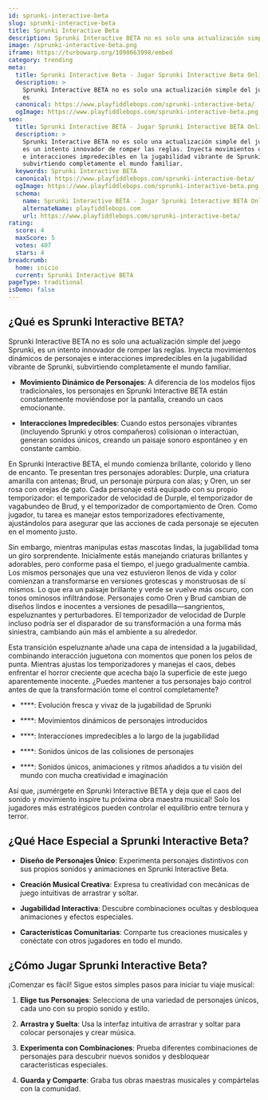 ```yaml
---
id: sprunki-interactive-beta
slug: sprunki-interactive-beta
title: Sprunki Interactive Beta
description: Sprunki Interactive BETA no es solo una actualización simple del juego Sprunki, es
image: /sprunki-interactive-beta.png
iframe: https://turbowarp.org/1090663998/embed
category: trending
meta:
  title: Sprunki Interactive Beta - Jugar Sprunki Interactive Beta Online
  description: >
    Sprunki Interactive BETA no es solo una actualización simple del juego Sprunki,
    es
  canonical: https://www.playfiddlebops.com/sprunki-interactive-beta/
  ogImage: https://www.playfiddlebops.com/sprunki-interactive-beta.png
seo:
  title: Sprunki Interactive BETA - Jugar Sprunki Interactive BETA Online
  description: >
    Sprunki Interactive BETA no es solo una actualización simple del juego Sprunki,
    es un intento innovador de romper las reglas. Inyecta movimientos dinámicos de personajes
    e interacciones impredecibles en la jugabilidad vibrante de Sprunki,
    subvirtiendo completamente el mundo familiar.
  keywords: Sprunki Interactive BETA
  canonical: https://www.playfiddlebops.com/sprunki-interactive-beta/
  ogImage: https://www.playfiddlebops.com/sprunki-interactive-beta.png
  schema:
    name: Sprunki Interactive BETA - Jugar Sprunki Interactive BETA Online
    alternateName: playfiddlebops.com
    url: https://www.playfiddlebops.com/sprunki-interactive-beta/
rating:
  score: 4
  maxScore: 5
  votes: 407
  stars: 4
breadcrumb:
  home: inicio
  current: Sprunki Interactive BETA
pageType: traditional
isDemo: false
---
```


## ¿Qué es Sprunki Interactive BETA?

Sprunki Interactive BETA no es solo una actualización simple del juego Sprunki, es un intento innovador de romper las reglas. Inyecta movimientos dinámicos de personajes e interacciones impredecibles en la jugabilidad vibrante de Sprunki, subvirtiendo completamente el mundo familiar.

- **Movimiento Dinámico de Personajes**: A diferencia de los modelos fijos tradicionales, los personajes en Sprunki Interactive BETA están constantemente moviéndose por la pantalla, creando un caos emocionante.

- **Interacciones Impredecibles**: Cuando estos personajes vibrantes (incluyendo Sprunki y otros compañeros) colisionan o interactúan, generan sonidos únicos, creando un paisaje sonoro espontáneo y en constante cambio.

En Sprunki Interactive BETA, el mundo comienza brillante, colorido y lleno de encanto. Te presentan tres personajes adorables: Durple, una criatura amarilla con antenas; Brud, un personaje púrpura con alas; y Oren, un ser rosa con orejas de gato. Cada personaje está equipado con su propio temporizador: el temporizador de velocidad de Durple, el temporizador de vagabundeo de Brud, y el temporizador de comportamiento de Oren. Como jugador, tu tarea es manejar estos temporizadores efectivamente, ajustándolos para asegurar que las acciones de cada personaje se ejecuten en el momento justo.

Sin embargo, mientras manipulas estas mascotas lindas, la jugabilidad toma un giro sorprendente. Inicialmente estás manejando criaturas brillantes y adorables, pero conforme pasa el tiempo, el juego gradualmente cambia. Los mismos personajes que una vez estuvieron llenos de vida y color comienzan a transformarse en versiones grotescas y monstruosas de sí mismos. Lo que era un paisaje brillante y verde se vuelve más oscuro, con tonos ominosos infiltrándose. Personajes como Oren y Brud cambian de diseños lindos e inocentes a versiones de pesadilla—sangrientos, espeluznantes y perturbadores. El temporizador de velocidad de Durple incluso podría ser el disparador de su transformación a una forma más siniestra, cambiando aún más el ambiente a su alrededor.

Esta transición espeluznante añade una capa de intensidad a la jugabilidad, combinando interacción juguetona con momentos que ponen los pelos de punta. Mientras ajustas los temporizadores y manejas el caos, debes enfrentar el horror creciente que acecha bajo la superficie de este juego aparentemente inocente. ¿Puedes mantener a tus personajes bajo control antes de que la transformación tome el control completamente?

- ****: Evolución fresca y vivaz de la jugabilidad de Sprunki

- ****: Movimientos dinámicos de personajes introducidos

- ****: Interacciones impredecibles a lo largo de la jugabilidad

- ****: Sonidos únicos de las colisiones de personajes

- ****: Sonidos únicos, animaciones y ritmos añadidos a tu visión del mundo con mucha creatividad e imaginación

Así que, ¡sumérgete en Sprunki Interactive BETA y deja que el caos del sonido y movimiento inspire tu próxima obra maestra musical! Solo los jugadores más estratégicos pueden controlar el equilibrio entre ternura y terror.

## ¿Qué Hace Especial a Sprunki Interactive Beta?

- **Diseño de Personajes Único**: Experimenta personajes distintivos con sus propios sonidos y animaciones en Sprunki Interactive Beta.

- **Creación Musical Creativa**: Expresa tu creatividad con mecánicas de juego intuitivas de arrastrar y soltar.

- **Jugabilidad Interactiva**: Descubre combinaciones ocultas y desbloquea animaciones y efectos especiales.

- **Características Comunitarias**: Comparte tus creaciones musicales y conéctate con otros jugadores en todo el mundo.

## ¿Cómo Jugar Sprunki Interactive Beta?

¡Comenzar es fácil! Sigue estos simples pasos para iniciar tu viaje musical:

1. **Elige tus Personajes**: Selecciona de una variedad de personajes únicos, cada uno con su propio sonido y estilo.

1. **Arrastra y Suelta**: Usa la interfaz intuitiva de arrastrar y soltar para colocar personajes y crear música.

1. **Experimenta con Combinaciones**: Prueba diferentes combinaciones de personajes para descubrir nuevos sonidos y desbloquear características especiales.

1. **Guarda y Comparte**: Graba tus obras maestras musicales y compártelas con la comunidad.